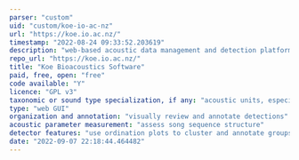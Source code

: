 ```yaml
---
parser: "custom"
uid: "custom/koe-io-ac-nz"
url: "https://koe.io.ac.nz/"
timestamp: "2022-08-24 09:33:52.203619"
description: "web-based acoustic data management and detection platform"
repo_url: "https://koe.io.ac.nz/"
title: "Koe Bioacoustics Software"
paid, free, open: "free"
code available: "Y"
licence: "GPL v3"
taxonomic or sound type specialization, if any: "acoustic units, especially in birds"
type: "web GUI"
organization and annotation: "visually review and annotate detections"
acoustic parameter measurement: "assess song sequence structure"
detector features: "use ordination plots to cluster and annotate groups of sound units"
date: "2022-09-07 22:18:44.464482"
---
```


